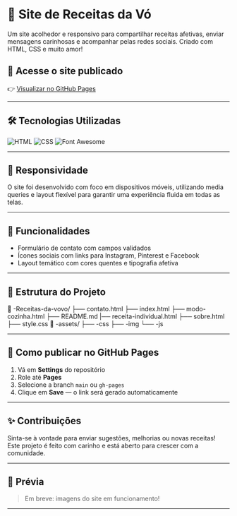 # 🍲 Site de Receitas da Vó

Um site acolhedor e responsivo para compartilhar receitas afetivas, enviar mensagens carinhosas e acompanhar pelas redes sociais. Criado com HTML, CSS e muito amor!

## 🔗 Acesse o site publicado

👉 [Visualizar no GitHub Pages](https://samirasfonseca.github.io/-Site-de-Receitas/)

---

## 🛠️ Tecnologias Utilizadas

![HTML](https://img.shields.io/badge/HTML5-E34F26?style=for-the-badge&logo=html5&logoColor=white)
![CSS](https://img.shields.io/badge/CSS3-1572B6?style=for-the-badge&logo=css3&logoColor=white)
![Font Awesome](https://img.shields.io/badge/Font%20Awesome-339AF0?style=for-the-badge&logo=fontawesome&logoColor=white)

---

## 📱 Responsividade

O site foi desenvolvido com foco em dispositivos móveis, utilizando media queries e layout flexível para garantir uma experiência fluida em todas as telas.

---

## 💌 Funcionalidades

- Formulário de contato com campos validados
- Ícones sociais com links para Instagram, Pinterest e Facebook
- Layout temático com cores quentes e tipografia afetiva

---

## 📂 Estrutura do Projeto

📁 -Receitas-da-vovo/
├── contato.html 
├── index.html 
├── modo-cozinha.html 
├──  README.md
|── receita-individual.html 
├── sobre.html 
├── style.css 
📁 -assets/ 
├── -css 
├── -img
└──  -js


---

## 🚀 Como publicar no GitHub Pages

1. Vá em **Settings** do repositório
2. Role até **Pages**
3. Selecione a branch `main` ou `gh-pages`
4. Clique em **Save** — o link será gerado automaticamente

---

## ✨ Contribuições

Sinta-se à vontade para enviar sugestões, melhorias ou novas receitas! Este projeto é feito com carinho e está aberto para crescer com a comunidade.

---

## 📸 Prévia

> Em breve: imagens do site em funcionamento!

---



